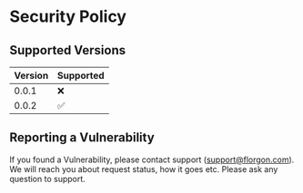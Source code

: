 # Security Policy

## Supported Versions

| Version | Supported          |
| ------- | ------------------ |
| 0.0.1   | :x:                |
| 0.0.2   | :white_check_mark: |

## Reporting a Vulnerability

If you found a Vulnerability, please contact support ([support@florgon.com](mailto:support@florgon.com)).
We will reach you about request status, how it goes etc. Please ask any question to support.

